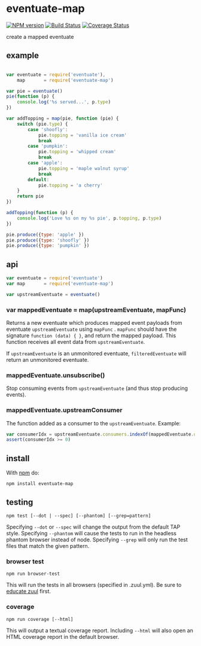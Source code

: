 # eventuate-map

[![NPM version](https://badge.fury.io/js/eventuate-map.png)](http://badge.fury.io/js/eventuate-map)
[![Build Status](https://travis-ci.org/Georgette/eventuate-map.svg?branch=master)](https://travis-ci.org/Georgette/eventuate-map)
[![Coverage Status](https://coveralls.io/repos/Georgette/eventuate-map/badge.png?branch=master)](https://coveralls.io/r/Georgette/eventuate-map?branch=master)

create a mapped eventuate

## example


```javascript

var eventuate = require('eventuate'),
    map       = require('eventuate-map')

var pie = eventuate()
pie(function (p) {
    console.log('%s served...', p.type)
})

var addTopping = map(pie, function (pie) {
    switch (pie.type) {
        case 'shoofly':
            pie.topping = 'vanilla ice cream'
            break
        case 'pumpkin':
            pie.topping = 'whipped cream'
            break
        case 'apple':
            pie.topping = 'maple walnut syrup'
            break
        default:
            pie.topping = 'a cherry'
    }
    return pie
})

addTopping(function (p) {
    console.log('Love %s on my %s pie', p.topping, p.type)
})

pie.produce({type: 'apple' })
pie.produce({type: 'shoofly' })
pie.produce({type: 'pumpkin' })

```

## api

```javascript
var eventuate = require('eventuate')
var map       = require('eventuate-map')

var upstreamEventuate = eventuate()
```

### var mappedEventuate = map(upstreamEventuate, mapFunc)

Returns a new eventuate which produces mapped event payloads from eventuate `upstreamEventuate` using `mapFunc` .  `mapFunc` should have the signature `function (data) { }`, and return the mapped payload. This function receives all event data from `upstreamEventuate`.

If `upstreamEventuate` is an unmonitored eventuate, `filteredEventuate` will return an unmonitored eventuate.

### mappedEventuate.unsubscribe()

Stop consuming events from `upstreamEventuate` (and thus stop producing events).

### mappedEventuate.upstreamConsumer

The function added as a consumer to the `upstreamEventuate`. Example:

```javascript
var consumerIdx = upstreamEventuate.consumers.indexOf(mappedEventuate.upstreamConsumer)
assert(consumerIdx >= 0)
```

## install

With [npm](https://npmjs.org) do:

```
npm install eventuate-map
```

## testing

`npm test [--dot | --spec] [--phantom] [--grep=pattern]`

Specifying `--dot` or `--spec` will change the output from the default TAP style.
Specifying `--phantom` will cause the tests to run in the headless phantom browser instead of node.
Specifying `--grep` will only run the test files that match the given pattern.

### browser test

`npm run browser-test`

This will run the tests in all browsers (specified in .zuul.yml). Be sure to [educate zuul](https://github.com/defunctzombie/zuul/wiki/cloud-testing#2-educate-zuul) first.

### coverage

`npm run coverage [--html]`

This will output a textual coverage report. Including `--html` will also open
an HTML coverage report in the default browser.
